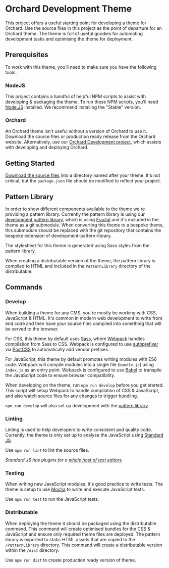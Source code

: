 # Orchard Development Theme

This project offers a useful starting point for developing a theme for Orchard. Use the source files in this project as the point of departure for an Orchard theme. The theme is full of useful goodies for automating development tasks and optimising the theme for deployment.

## Prerequisites

To work with this theme, you'll need to make sure you have the following tools.

### NodeJS

This project contains a handful of helpful NPM scripts to assist with developing & packaging the theme. To run these NPM scripts, you'll need [Node.JS](https://nodejs.org/) installed. We recommend installing the "Stable" version.

### Orchard 

An Orchard theme isn't useful without a version of Orchard to use it. Download the source files or production ready release from the Orchard website. Alternatively, use our [Orchard Development project](https://github.com/moov2/orchard-development), which assists with developing and deploying Orchard.

## Getting Started

[Download the source files](https://github.com/moov2/orchard-development-theme/archive/master.zip) into a directory named after your theme. It's not critical, but the `package.json` file should be modified to reflect your project.

## Pattern Library

In order to show different components available to the theme we're providing a pattern library. Currently the pattern library is using our [development pattern library](https://github.com/moov2/development-pattern-library), which is using [Fractal](https://fractal.build/) and it's included in the theme as a git submodule. When converting this theme to a bespoke theme, this submodule should be replaced with the git repository that contains the bespoke extension of development-pattern-library.

The stylesheet for this theme is generated using Sass styles from the pattern library. 

When creating a distributable version of the theme, the pattern library is compiled to HTML and included in the `PatternLibrary` directory of the distributable.

## Commands

### Develop

When building a theme for any CMS, you're mostly be working with CSS, JavaScript & HTML. It's common in modern web development to write front end code and then have your source files compiled into something that will be served to the browser. 

For CSS, this theme by default uses [Sass](http://sass-lang.com/), where [Webpack](https://webpack.js.org/) handles compilation from Sass to CSS. Webpack is configured to use [autoprefixer](https://github.com/postcss/autoprefixer) via [PostCSS](https://github.com/postcss/postcss) to automatically add vendor prefixes.

For JavaScript, this theme by default promotes writing modules with ES6 code. Webpack will compile modules into a single file (`bundle.js`) using `index.js` as an entry point. Webpack is configured to use [Babel](https://babeljs.io/) to transpile the JavaScript code to ensure browser compatibility.

When developing on the theme, run `npm run develop` before you get started. This script will setup Webpack to handle compilation of CSS & JavaScript, and also watch source files for any changes to trigger bundling. 

`npm run develop` will also set up development with the [pattern library](#PatternLibrary).

### Linting

Linting is used to help developers to write consistent and quality code. Currently, the theme is only set up to analyse the JavaScript using [Standard JS](https://standardjs.com/). 

Use `npm run lint` to lint the source files.

*Standard JS has plugins for a [whole host of text editors](https://standardjs.com/index.html#are-there-text-editor-plugins).*

### Testing

When writing new JavaScript modules, it's good practice to write tests. The theme is setup to use [Mocha](https://mochajs.org/) to write and execute JavaScript tests.

Use `npm run test` to run the JavaScript tests.

### Distributable

When deploying the theme it should be packaged using the distributable command. This command will create optimised bundles for the CSS & JavaScript and ensure only required theme files are deployed. The pattern library is exported to static HTML assets that are copied to the `/PatternLibrary` directory. This command will create a distributable version within the `/dist` directory.

Use `npm run dist` to create production ready version of theme.
